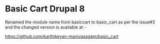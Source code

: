 # Basic Cart Drupal 8

Renamed the module name from basiccart to basic_cart as per the issue#2 and the changed version is available at -


https://github.com/karthikeyan-manivasagam/basic_cart 
